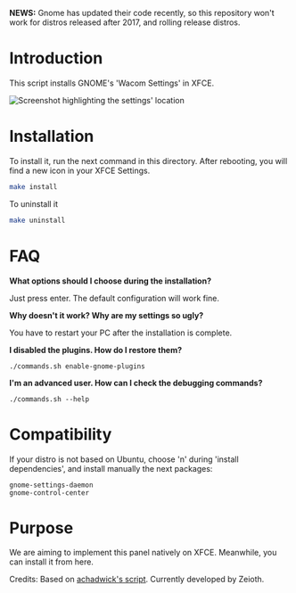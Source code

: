 **NEWS:** Gnome has updated their code recently, so this repository won't work for distros released after 2017, and rolling release distros.

Introduction
=============
This script installs GNOME's 'Wacom Settings' in XFCE.

![Screenshot highlighting the settings' location](screenshot.png?raw=true)

Installation
==============
To install it, run the next command in this directory. After rebooting, you will find a new icon in your XFCE Settings.
```bash
make install
```

To uninstall it
```bash
make uninstall
```

FAQ
==============

**What options should I choose during the installation?**

Just press enter. The default configuration will work fine.

**Why doesn't it work? Why are my settings so ugly?**

You have to restart your PC after the installation is complete.

**I disabled the plugins. How do I restore them?**
```
./commands.sh enable-gnome-plugins
```

**I'm an advanced user. How can I check the debugging commands?**
```
./commands.sh --help
```

Compatibility
==================
If your distro is not based on Ubuntu, choose 'n' during 'install dependencies', and install manually the next packages:

    gnome-settings-daemon
    gnome-control-center
    
Purpose
==================
We are aiming to implement this panel natively on XFCE. Meanwhile, you can install it from here.

Credits: Based on [achadwick's script](https://github.com/achadwick/gsdwacom4xfce). Currently developed by Zeioth.

